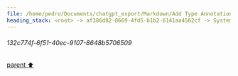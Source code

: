 ```yaml
---
file: /home/pedro/Documents/chatgpt_export/Markdown/Add Type Annotations to Meta.md
heading_stack: <root> -> af386d82-8669-4fd5-b1b2-6141aa4562cf -> System -> c2b49af7-74a2-4c92-a3e7-7d96aa50c9da -> System -> aaa24294-ad58-49fe-afce-ac71c5587460 -> User -> 42890c8a-58d9-4ccd-94b1-4878473cde35 -> Assistant -> 3e355077-7883-441e-a7ef-b2ee760764b2 -> Tool -> 52f1cc39-877e-4d9a-ac1b-c541879a08dd -> Assistant -> aaa297cf-5bd6-4e88-99ad-9565a3dcb295 -> User -> 2bf19926-04c4-4b5a-8ffa-177a1048e973 -> Assistant -> Potential Improvements: -> Alternative Approaches: -> aaa2dc72-e173-4e29-a3bf-a8f3afc99dbc -> User -> eef764cb-fb2f-4404-b894-e7fcc3fb26dc -> Assistant -> aaa22ddd-7040-4e6b-8d0f-1cdaada248a3 -> User -> 6b703758-4354-4dec-94b2-03d23186107e -> Assistant -> ae6e0bae-51a7-416c-b7e4-96bf9dbd0fe4 -> Tool -> fa982528-7689-40e2-9903-52ec73241220 -> Assistant -> cbe27829-9081-473b-8f83-d1dc632b4a42 -> Assistant -> c3eba745-e223-40b8-bf47-12465915d552 -> Tool -> 132c774f-6f51-40ec-9107-8648b5706509
---
```

###### 132c774f-6f51-40ec-9107-8648b5706509
[parent ⬆️](#c3eba745-e223-40b8-bf47-12465915d552)
